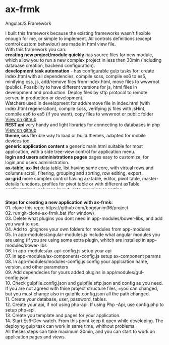 # ax-frmk
AngularJS Framework
<div style="height:500px;overflow: auto;padding-right:5px;">
			I built this framework because the existing frameworks wasn't flexible enough for me, or simple to implement. All controls definitions (except control custom behaviour) are made in html view file.
			<br>With this framework you can:
			<br><strong>creating new project/module quickly</strong> has source files for new module, which allow you to run a new complex project in less then 30min (including database creation, backend configuration).
			<br><strong>development task automation</strong> - has configurable gulp tasks for: create index.html with all dependencies, compile scss, compile es6 to es5, minifying css, js, add/remove files from index.html, move files to wwwroot (public).
			Possibility to have different versions for js, html files in development and production. Deploy files by sftp protocol to remote server, in production or development.
			<br>Watchers used in development for add/remove file in index.html (with index.html regeneration), compile scss, verifying js files with jsHint, compile es6 to es5 (if you want), copy files to wwwroot or public folder <a href="https://github.com/bogdanim36/gulp-web-tasks">View on github</a>
			<br><strong>REST api</strong> very handy and light libraries for connecting to databases in php <a href="https://github.com/bogdanim36/php-rest-api">View on github</a>
			<br><strong>theme, css</strong> flexible way to load or build themes, adapted for mobile devices too.
			<br><strong>generic application content</strong> a generic main.html suitable for most application, with a side tree-view control for application menu.
			<br><strong>login and users administrations pages</strong> pages easy to customize, for login,and users administration.
			<br><strong>ax-table, ax-list</strong> data table, list having same core, with virtual rows and columns scroll, filtering, grouping and sorting, row editing, export.
			<br><strong>ax-grid</strong> more complex control having ax-table, editor, pivot table, master-details functions, profiles for pivot table or with different axTable configurations, columns layout, data grouping or sorting.
			<br><strong>ax-dropdown-popup</strong> very handy dropdown popup which is smart enough to auto arrange for being visible in browser window, no matter the launcher element is positioned
			<br><strong>ax-dropdown-list, ax-dropdown-table</strong> a dropdown list or table.
			<br><strong>ax-text</strong> text control.
			<br><strong>ax-text-with-zoom</strong> text control with popup editor.
			<br><strong>ax-date, ax-datetime</strong> date and datetime control based on uib-date-picker.
			<br><strong>ax-checkbox</strong> checkbox control.
			<br><strong>ax-radio-options</strong> a radio buttons control.
			<br><strong>ax-file</strong> control to upload file based on ng-upload.
			<br><strong>ax-autocomplete</strong> autocomplete control, having not only a readonly popup for select item you need, but also a popup contain an ax-table for editing source table (if you want/need)
			<br><strong>ax-filter-pane</strong> side panel control with multi selecting lists for setting filters.
			<br><strong>ax-scroller</strong> directive for horizontal toolbars, for defining scrollable container for buttons.
			<br><strong>ax-tabs</strong> a control for defining tabs control.
			<br><strong>ax-tree-view</strong> a tree view control.
			<br><strong>ax-json-tree-view</strong> a tree view for json objects
			<br><strong>ax-dynamic-template,ax-dynamic-template-url</strong> directive to include a template in any view
			<br><strong>ax-url</strong> attribute for defining trusted url.
			<br><strong>auth-service</strong> factory for auth.
			<br><strong>ax-api</strong> factory for connecting to backend.
			<br><strong>ax-data-set</strong> factory to store temporary data.
			<br><strong>ax-data-store</strong> factory with few information and methods needed across the application.
			<ax-attr class="ng-isolate-scope"><br><strong>template-factory</strong> factory for download html files from server.
			<br>At this moment the framework can be used with latest browsers Chrome (recommended), Fire Fox, Opera, Edge.
		</div>
	<br><br><strong>Steps for creating a new application with ax-frmk:</strong>
	<br>  01. clone this repo: https://github.com/bogdanim36/project.
	<br>  02. run git-clone-ax-frmk.bat (for window) 
	<br>  03. Delete what plugins you dont need in app-modules/bower-libs, and add you want to use.
	<br>  04. Add to .gitignore your own folders for modules from app-modules 
	<br>  05. In app-modules/angular-modules.js include what angular modules you are using (if you are using some extra plugin, whitch are installed in app-modules/bower-libs
	<br>  06. In app-modules/ax-api-config.js setup your api
	<br>  07. In app-modules/ax-components-config.js setup ax-component params
	<br>  08. In app-modules/modules-config.js config your applciation name, version, and other parameters
    <br>  09. Add dependecies for yours added plugins in app/modules/gul-config.json. 
	<br>  10. Check gulpfile.config.json and gulpfile.sftp.json and config as you need. If you are not agreed with thise project structure files, =you can changed, but you must change also in gulpfile.config.json all the path changed.
	<br>  11. Create your database, user, password, tables.
	<br>  12. Create your api, if not using php-api. If using Php -Api, use config.php to setup php-api.
	<br>  13. Create you template and pages for your application.
	<br>  14. Start Es6-Dev-watch. From this point keep it open while developing. The deployng gulp task can work in same time, whithout problems.
	<br>  All theses steps can take maximum 30min, and you can start to work on application pages and views.
